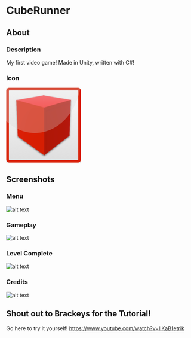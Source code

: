 # CubeRunner

## About
### Description
My first video game! Made in Unity, written with C#!

### Icon
![alt text](https://raw.githubusercontent.com/davidleemichelson/CubeRunner/master/Assets/Icon.png)

## Screenshots
### Menu
![alt text](https://i.imgur.com/8Rk76mG.png)

### Gameplay
![alt text](https://i.imgur.com/wzrYHFX.png)

### Level Complete
![alt text](https://i.imgur.com/1k6fV4U.png)

### Credits
![alt text](https://i.imgur.com/aJuM8GW.png)

## Shout out to Brackeys for the Tutorial!
Go here to try it yourself! https://www.youtube.com/watch?v=IlKaB1etrik
